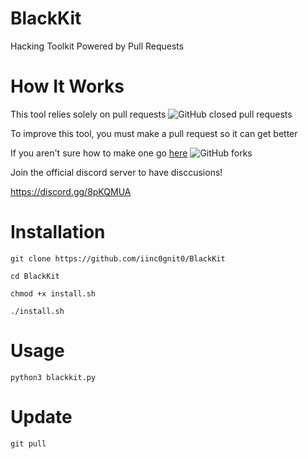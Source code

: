 # BlackKit

Hacking Toolkit Powered by Pull Requests

# How It Works

This tool relies solely on pull requests ![GitHub closed pull requests](https://img.shields.io/github/issues-pr-closed/iinc0gnit0/BlackKit)

To improve this tool, you must make a pull request so it can get better

If you aren't sure how to make one go [here](https://www.youtube.com/watch?v=rgbCcBNZcdQ) ![GitHub forks](https://img.shields.io/github/forks/iinc0gnit0/BlackKit?style=social)

Join the official discord server to have disccusions!

https://discord.gg/8pKQMUA

# Installation

`git clone https://github.com/iinc0gnit0/BlackKit`

`cd BlackKit`

`chmod +x install.sh`

`./install.sh`

# Usage

`python3 blackkit.py`

# Update

`git pull`
